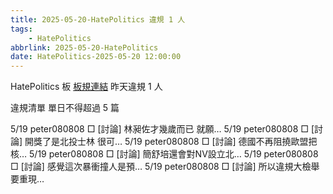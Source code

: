```yaml
---
title: 2025-05-20-HatePolitics 違規 1 人
tags:
    - HatePolitics
abbrlink: 2025-05-20-HatePolitics
date: HatePolitics-2025-05-20 12:00:00
---
```

HatePolitics 板 [板規連結](https://www.ptt.cc/bbs/HatePolitics/M.1617115262.A.D60.html)
昨天違規 1 人
<!-- more -->

違規清單
單日不得超過 5 篇

5/19 peter080808 □ [討論] 林昶佐才幾歲而已 就願…
5/19 peter080808 □ [討論] 開獎了是北投士林 很可…
5/19 peter080808 □ [討論] 德國不再阻撓歐盟把核…
5/19 peter080808 □ [討論] 簡舒培還會對NV設立北…
5/19 peter080808 □ [討論] 感覺這次暴衝撞人是預…
5/19 peter080808 □ [討論] 所以違規大檢舉要重現…